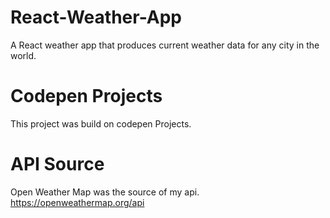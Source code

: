 # React-Weather-App
A React weather app that produces current weather data for any city in the world.

# Codepen Projects
This project was build on codepen Projects.

# API Source
Open Weather Map was the source of my api. https://openweathermap.org/api
